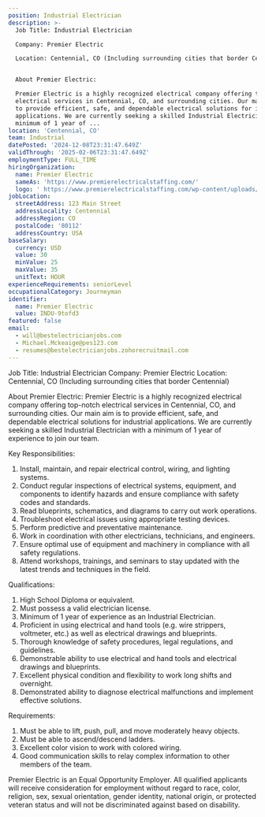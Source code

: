```yaml
---
position: Industrial Electrician
description: >-
  Job Title: Industrial Electrician

  Company: Premier Electric

  Location: Centennial, CO (Including surrounding cities that border Centennial)


  About Premier Electric:

  Premier Electric is a highly recognized electrical company offering top-notch
  electrical services in Centennial, CO, and surrounding cities. Our main aim is
  to provide efficient, safe, and dependable electrical solutions for industrial
  applications. We are currently seeking a skilled Industrial Electrician with a
  minimum of 1 year of ...
location: 'Centennial, CO'
team: Industrial
datePosted: '2024-12-08T23:31:47.649Z'
validThrough: '2025-02-06T23:31:47.649Z'
employmentType: FULL_TIME
hiringOrganization:
  name: Premier Electric
  sameAs: 'https://www.premierelectricalstaffing.com/'
  logo: ' https://www.premierelectricalstaffing.com/wp-content/uploads/2020/05/Premier-Electrical-Staffing-logo.png'
jobLocation:
  streetAddress: 123 Main Street
  addressLocality: Centennial
  addressRegion: CO
  postalCode: '80112'
  addressCountry: USA
baseSalary:
  currency: USD
  value: 30
  minValue: 25
  maxValue: 35
  unitText: HOUR
experienceRequirements: seniorLevel
occupationalCategory: Journeyman
identifier:
  name: Premier Electric
  value: INDU-9tofd3
featured: false
email:
  - will@bestelectricianjobs.com
  - Michael.Mckeaige@pes123.com
  - resumes@bestelectricianjobs.zohorecruitmail.com
---
```




Job Title: Industrial Electrician
Company: Premier Electric
Location: Centennial, CO (Including surrounding cities that border Centennial)

About Premier Electric:
Premier Electric is a highly recognized electrical company offering top-notch electrical services in Centennial, CO, and surrounding cities. Our main aim is to provide efficient, safe, and dependable electrical solutions for industrial applications. We are currently seeking a skilled Industrial Electrician with a minimum of 1 year of experience to join our team.

Key Responsibilities:

1. Install, maintain, and repair electrical control, wiring, and lighting systems.
2. Conduct regular inspections of electrical systems, equipment, and components to identify hazards and ensure compliance with safety codes and standards.
3. Read blueprints, schematics, and diagrams to carry out work operations.
4. Troubleshoot electrical issues using appropriate testing devices.
5. Perform predictive and preventative maintenance.
6. Work in coordination with other electricians, technicians, and engineers.
7. Ensure optimal use of equipment and machinery in compliance with all safety regulations.
8. Attend workshops, trainings, and seminars to stay updated with the latest trends and techniques in the field.

Qualifications:

1. High School Diploma or equivalent.
2. Must possess a valid electrician license.
3. Minimum of 1 year of experience as an Industrial Electrician.
4. Proficient in using electrical and hand tools (e.g. wire strippers, voltmeter, etc.) as well as electrical drawings and blueprints.
5. Thorough knowledge of safety procedures, legal regulations, and guidelines.
6. Demonstrable ability to use electrical and hand tools and electrical drawings and blueprints.
7. Excellent physical condition and flexibility to work long shifts and overnight.
8. Demonstrated ability to diagnose electrical malfunctions and implement effective solutions.

Requirements:

1. Must be able to lift, push, pull, and move moderately heavy objects.
2. Must be able to ascend/descend ladders.
3. Excellent color vision to work with colored wiring.
4. Good communication skills to relay complex information to other members of the team.

Premier Electric is an Equal Opportunity Employer. All qualified applicants will receive consideration for employment without regard to race, color, religion, sex, sexual orientation, gender identity, national origin, or protected veteran status and will not be discriminated against based on disability.